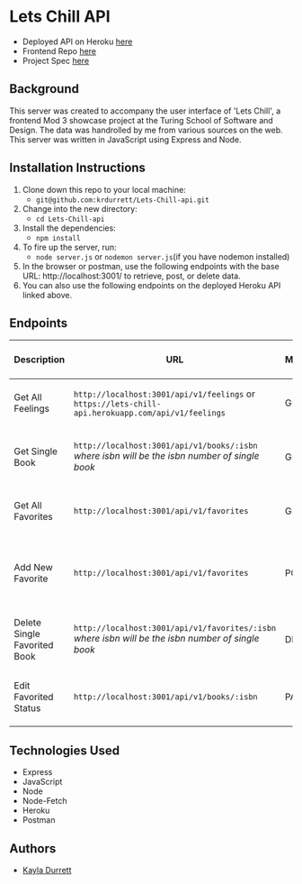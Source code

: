# Lets Chill API


- Deployed API on Heroku [here](https://lets-chill-api.herokuapp.com/) <br>
- Frontend Repo [here](https://github.com/krdurrett/Lets_Chill_ui) <br>
- Project Spec [here](https://frontend.turing.edu/projects/module-3/showcase.html)

## Background

This server was created to accompany the user interface of 'Lets Chill', a frontend Mod 3 showcase project at the Turing School of Software and Design. The data was handrolled by me from various sources on the web. This server was written in JavaScript using Express and Node.

## Installation Instructions

1. Clone down this repo to your local machine:
    - `git@github.com:krdurrett/Lets-Chill-api.git`
2. Change into the new directory:
    - `cd Lets-Chill-api`
3. Install the dependencies:
    - `npm install`
4. To fire up the server, run:
    - `node server.js` or `nodemon server.js`(if you have nodemon installed)
5. In the browser or postman, use the following endpoints with the base URL: http://localhost:3001/ to retrieve, post, or delete data. 
6. You can also use the following endpoints on the deployed Heroku API linked above. 

## Endpoints

| Description | URL         | Method      | Required Properties for Request | Sample Sucessful Response |
| ----------- | ----------- | ----------- | ------------------------------- | ------------------------- |
| Get All Feelings | `http://localhost:3001/api/v1/feelings` or `https://lets-chill-api.herokuapp.com/api/v1/feelings` | GET | none | array containing all feelings objects |    
| Get Single Book | `http://localhost:3001/api/v1/books/:isbn` <br> *where isbn will be the isbn number of single book* | GET | none | array containing an object of single book info |
| Get All Favorites | `http://localhost:3001/api/v1/favorites` | GET | none | array container all favorite book objects | 
| Add New Favorite | `http://localhost:3001/api/v1/favorites` | POST | `{ "isbn": "9781250278210", "title": "ABANDONED IN DEATH", "description": "...", "amazon_link": "https://www.amazon.com/dp/125027821X?tag=NYTBSREV-20", "book_image": "https://storage.googleapis.com/du-prd/books/images/9781250278210.jpg", "author": "J.D. Robb"}` | `{ id: <id> in favorites table}` |
| Delete Single Favorited Book | `http://localhost:3001/api/v1/favorites/:isbn` <br> *where isbn will be the isbn number of single book* | DELETE | none | `{ message: Book with isbn#<isbn> has been removed from favorites }` |
| Edit Favorited Status | `http://localhost:3001/api/v1/books/:isbn` | PATCH | `{"isFavorited":"false" OR "true"}` | `{ "message": "Book with isbn#<isbn> isFavorited: "false" OR "true" }` |

## Technologies Used

- Express
- JavaScript
- Node
- Node-Fetch
- Heroku
- Postman

## Authors

- [Kayla Durrett](https://github.com/krdurrett)
